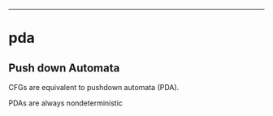 ---
# pda


## Push down Automata

CFGs are equivalent to pushdown automata (PDA).

PDAs are always nondeterministic
